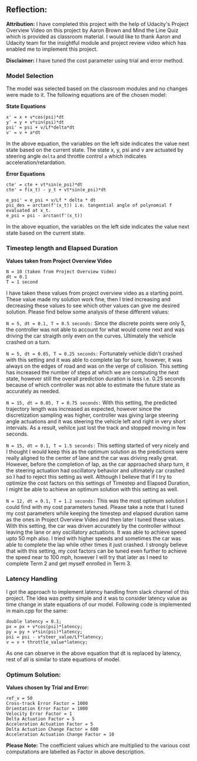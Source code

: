 ## Reflection: ##

**Attribution:** I have completed this project with the help of Udacity's Project Overview Video on this project by Aaron Brown and Mind the Line Quiz which is provided as classroom material. I would like to thank Aaron and Udacity team for the insightful module and project review video which has enabled me to implement this project. 

**Disclaimer:** I have tuned the cost parameter using trial and error method.

### Model Selection ###

The model was selected based on the classroom modules and no changes were made to it. The following equations are of the chosen model:

**State Equations**

```
x' = x + v*cos(psi)*dt
y' = y + v*sin(psi)*dt
psi' = psi + v/Lf*delta*dt
v' = v + a*dt
```

In the above equation, the variables on the left side indicates the value next state based on the current state.
The state x, y, psi and v are actuated by steering angle `delta` and throttle control `a` which indicates acceleration/retardation.

**Error Equations**

```
cte' = cte + vt*sin(e_psi)*dt
cte' = f(x_t) - y_t + vt*sin(e_psi)*dt
```

```
e_psi' = e_psi + v/Lf * delta * dt
psi_des = arctan(f'(x_t)) i.e. tangential angle of polynomial f evaluated at x_t.
e_psi = psi - arctan(f'(x_t))
```

In the above equation, the variables on the left side indicates the value next state based on the current state.

### Timestep length and Elapsed Duration ###

**Values taken from Project Overview Video**

```
N = 10 (taken from Project Overview Video)
dt = 0.1
T = 1 second
```

I have taken these values from project overview video as a starting point. These value made my solution work fine, then I tried increasing and decreasing these values to see which other values can give me desired solution. Please find below some analysis of these different values:

`N = 5, dt = 0.1, T = 0.5 seconds:` Since the discrete points were only 5, the controller was not able to account for what would come next and was driving the car straigth only even on the curves. Ultimately the vehicle crashed on a turn.

`N = 5, dt = 0.05, T = 0.25 seconds:` Fortunately vehicle didn't crashed with this setting and it was able to complete lap for sure, however, it was always on the edges of road and was on the verge of collision. This setting has increased the number of steps at which we are computing the next state, however still the overall prediction duration is less i.e. 0.25 seconds because of which controller was not able to estimate the future state as accurately as needed.

`N = 15, dt = 0.05, T = 0.75 seconds:` With this setting, the predicted trajectory length was increased as expected, however since the discretization sampling was higher, controller was giving large steering angle actuations and it was steering the vehicle left and right in very short intervals. As a result, vehilce just lost the track and stopped moving in few seconds.

`N = 15, dt = 0.1, T = 1.5 seconds:` This setting started of very nicely and I thought I would keep this as the optimum solution as the predictions were really aligned to the center of lane and the car was driving really great. However, before the completion of lap, as the car approached sharp turn, it the steering actuation had oscillatory behavior and ultimately car crashed so I had to reject this setting as well. Although I believe that if I try to optimize the cost factors on this settings of Timestep and Elapsed Duration, I might be able to achieve an optimum solution with this setting as well.

`N = 12, dt = 0.1, T = 1.2 seconds:` This was the most optimum solution I could find with my cost parameters tuned. Please take a note that I tuned my cost parameters while keeping the timestep and elapsed duration same as the ones in Project Overview Video and then later I tuned these values. With this setting, the car was driven accurately by the controller without leaving the lane or any oscillatory actuations. It was able to achieve speed upto 50 mph also. I tried with higher speeds and sometimes the car was able to complete the lap while other times it just crashed. I strongly believe that with this setting, my cost factors can be tuned even further to achieve the speed near to 100 mph, however I will try that later as I need to complete Term 2 and get myself enrolled in Term 3.

### Latency Handling ###

I got the approach to implement latency handling from slack channel of this project. The idea was pretty simple and it was to consider latency value as time change in state equations of our model. Following code is implemented in main.cpp for the same:

```
double latency = 0.1;
px = px + v*cos(psi)*latency;
py = py + v*sin(psi)*latency;
psi = psi - v*steer_value/Lf*latency;
v = v + throttle_value*latency;
```

As one can observe in the above equation that dt is replaced by latency, rest of all is similar to state equations of model.

### Optimum Solution: ###

**Values chosen by Trial and Error:**

```
ref_v = 50
Cross-track Error Factor = 1000
Orientation Error Factor = 1000
Velocity Error Factor = 1
Delta Actuation Factor = 5
Acceleration Actuation Factor = 5
Delta Actuation Change Factor = 600
Acceleration Actuation Change Factor = 10
```

**Please Note:** The coefficient values which are multiplied to the various cost computations are labelled as Factor in above description.